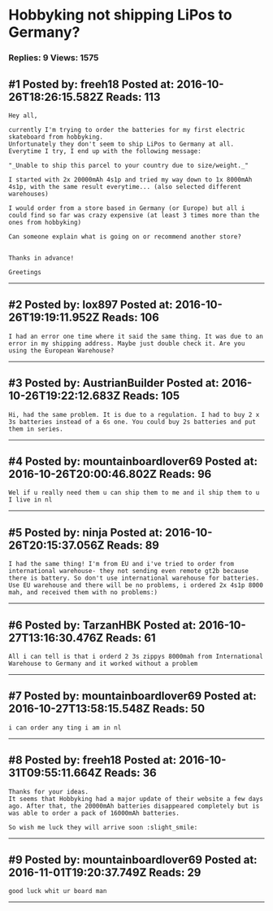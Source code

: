 # Hobbyking not shipping LiPos to Germany?

### Replies: 9 Views: 1575

## \#1 Posted by: freeh18 Posted at: 2016-10-26T18:26:15.582Z Reads: 113

```
Hey all,

currently I'm trying to order the batteries for my first electric skateboard from hobbyking.
Unfortunately they don't seem to ship LiPos to Germany at all.
Everytime I try, I end up with the following message:

"_Unable to ship this parcel to your country due to size/weight._"

I started with 2x 20000mAh 4s1p and tried my way down to 1x 8000mAh 4s1p, with the same result everytime... (also selected different warehouses)

I would order from a store based in Germany (or Europe) but all i could find so far was crazy expensive (at least 3 times more than the ones from hobbyking)

Can someone explain what is going on or recommend another store?


Thanks in advance!

Greetings
```

---
## \#2 Posted by: lox897 Posted at: 2016-10-26T19:19:11.952Z Reads: 106

```
I had an error one time where it said the same thing. It was due to an error in my shipping address. Maybe just double check it. Are you using the European Warehouse?
```

---
## \#3 Posted by: AustrianBuilder Posted at: 2016-10-26T19:22:12.683Z Reads: 105

```
Hi, had the same problem. It is due to a regulation. I had to buy 2 x 3s batteries instead of a 6s one. You could buy 2s batteries and put them in series.
```

---
## \#4 Posted by: mountainboardlover69 Posted at: 2016-10-26T20:00:46.802Z Reads: 96

```
Wel if u really need them u can ship them to me and il ship them to u  I live in nl
```

---
## \#5 Posted by: ninja Posted at: 2016-10-26T20:15:37.056Z Reads: 89

```
I had the same thing! I'm from EU and i've tried to order from international warehouse- they not sending even remote gt2b because there is battery. So don't use international warehouse for batteries. Use EU warehouse and there will be no problems, i ordered 2x 4s1p 8000 mah, and received them with no problems:)
```

---
## \#6 Posted by: TarzanHBK Posted at: 2016-10-27T13:16:30.476Z Reads: 61

```
All i can tell is that i orderd 2 3s zippys 8000mah from International Warehouse to Germany and it worked without a problem
```

---
## \#7 Posted by: mountainboardlover69 Posted at: 2016-10-27T13:58:15.548Z Reads: 50

```
i can order any ting i am in nl
```

---
## \#8 Posted by: freeh18 Posted at: 2016-10-31T09:55:11.664Z Reads: 36

```
Thanks for your ideas.
It seems that Hobbyking had a major update of their website a few days ago. After that, the 20000mAh batteries disappeared completely but is was able to order a pack of 16000mAh batteries.

So wish me luck they will arrive soon :slight_smile:
```

---
## \#9 Posted by: mountainboardlover69 Posted at: 2016-11-01T19:20:37.749Z Reads: 29

```
good luck whit ur board man
```

---
